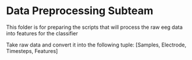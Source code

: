 # Data Preprocessing Subteam #

This folder is for preparing the scripts that will process the raw eeg data into features for the classifier

Take raw data and convert it into the following tuple: [Samples, Electrode, Timesteps, Features]
